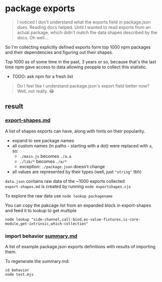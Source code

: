 # package exports

> I noticed I don't understand what the exports field in package.json does. Reading docs helped. Until I wanted to read exports from an actual package, which didn't match the data shapes described by the docs. Oh well...

So I'm collecting explicitly defined exports form top 1000 npm packages and their dependencies and figuring out their shapes.

Top 1000 as of some time in the past, 3 years or so, because that's the last time npm gave access to data allowing peopple to collect this statistic. 

- TODO: ask npm for a fresh list

> Do I feel like I understand package.json's export field better now? Well, not really. 😂

## result

### [export-shapes.md](./export-shapes.md)

A list of shapes exports can have, along with hints on their popularity.

- expand to see package names
- all custom names (in paths - starting with a dot) were replaced with `a`, so:
  -  `./main.js` becomes `./a.a`
  -  `./lib/*` becomes `./a/*`
  -  exception: `./package.json` doesn't change
- all values are represented by their types (well, just `"string"` tbh)



`data.json` contains raw data of the ~1000 exports collected  
`export-shapes.md` is created by running `node exportshapes.cjs`

To explore the raw data use `node lookup packagename`

You can copy the pakcage list from an expanded block in export-shapes and feed it to lookup to get multiple

```
node lookup "side-channel,call-bind,es-value-fixtures,is-core-module,get-intrinsic,which-collection"
```

### import behavior [summary.md](./behavior/summary.md)

A list of example package.json exports definitions with results of importing them.

To regenerate the summary.md:  

```
cd behavior
node test.mjs
```